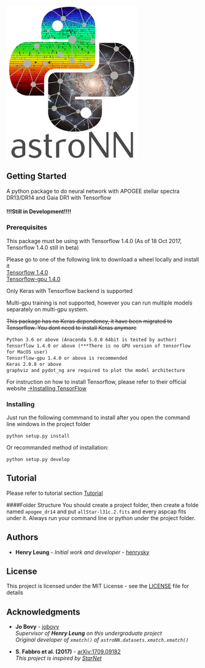 ![AstroNN Logo](astroNN_icon_withname.png)

## Getting Started

A python package to do neural network with APOGEE stellar spectra DR13/DR14 and Gaia DR1 with Tensorflow
#### !!!Still in Development!!!!

### Prerequisites

This package must be using with Tensorflow 1.4.0 (As of 18 Oct 2017, Tensorflow 1.4.0 still in beta)

Please go to one of the following link to download a wheel locally and install it\
[Tensorflow 1.4.0](https://pypi.python.org/pypi/tensorflow/1.4.0rc0)\
[Tensorflow-gpu 1.4.0](https://pypi.python.org/pypi/tensorflow-gpu/1.4.0rc0)

Only Keras with Tensorflow backend is supported

Multi-gpu training is not supported, however you can run multiple models separately on multi-gpu system.

~~This package has no Keras dependency, it have been migrated to Tensorflow. You dont need to install Keras anymore~~

```
Python 3.6 or above (Anaconda 5.0.0 64bit is tested by author)
Tensorflow 1.4.0 or above (***There is no GPU version of tensorflow for MacOS user)
Tensorflow-gpu 1.4.0 or above is recommended
Keras 2.0.8 or above
graphviz and pydot_ng are required to plot the model architecture
```

For instruction on how to install Tensorflow, please refer to their official website
[->Installing TensorFlow](https://www.tensorflow.org/install/)

### Installing

Just run the following commmand to install after you open the command line windows in the project folder

```
python setup.py install
```

Or recommanded method of installation:
```
python setup.py develop
```

## Tutorial

Please refer to tutorial section [Tutorial](tutorial)

####Folder Structure
You should create a project folder, then create a folde named `apogee_dr14` and put `allStar-l31c.2.fits` and every aspcap 
 fits under it. Always run your command line or python under the project folder.

## Authors

* **Henry Leung** - *Initial work and developer* - [henrysky](https://github.com/henrysky)

## License

This project is licensed under the MIT License - see the [LICENSE](LICENSE) file for details

## Acknowledgments

* **Jo Bovy** - [jobovy](https://github.com/jobovy)\
*Supervisor of **Henry Leung** on this undergraduate project*\
*Original developer of `xmatch()` of `astroNN.datasets.xmatch.xmatch()`*

* **S. Fabbro et al. (2017)** - [arXiv:1709.09182 ](https://arxiv.org/abs/1709.09182)\
*This project is inspired by [StarNet](https://github.com/astroai/starnet)*

